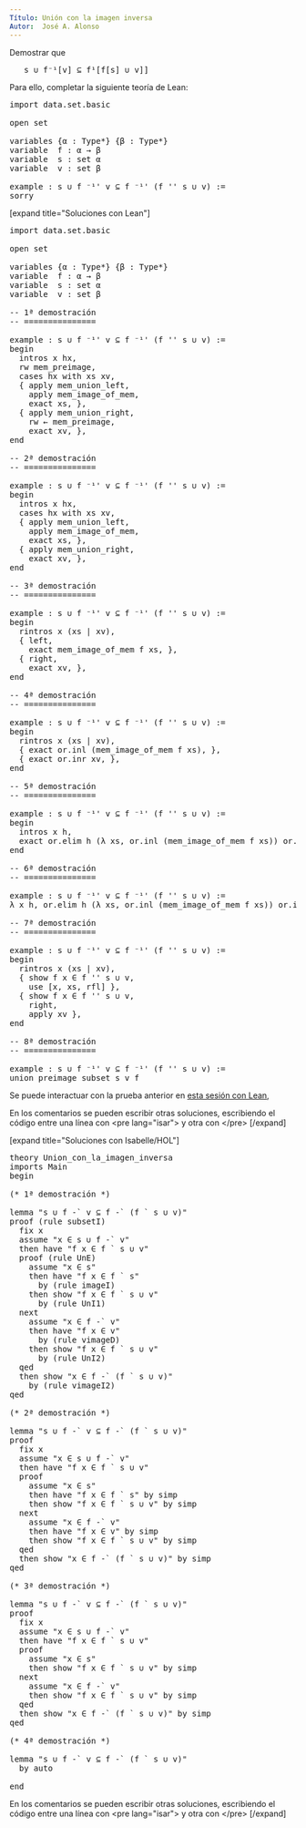 ```yaml
---
Título: Unión con la imagen inversa
Autor:  José A. Alonso
---
```


Demostrar que
<pre lang="text">
   s ∪ f⁻¹[v] ⊆ f¹[f[s] ∪ v]]
</pre>

Para ello, completar la siguiente teoría de Lean:

<pre lang="lean">
import data.set.basic

open set

variables {α : Type*} {β : Type*}
variable  f : α → β
variable  s : set α
variable  v : set β

example : s ∪ f ⁻¹' v ⊆ f ⁻¹' (f '' s ∪ v) :=
sorry
</pre>

[expand title="Soluciones con Lean"]

<pre lang="lean">
import data.set.basic

open set

variables {α : Type*} {β : Type*}
variable  f : α → β
variable  s : set α
variable  v : set β

-- 1ª demostración
-- ===============

example : s ∪ f ⁻¹' v ⊆ f ⁻¹' (f '' s ∪ v) :=
begin
  intros x hx,
  rw mem_preimage,
  cases hx with xs xv,
  { apply mem_union_left,
    apply mem_image_of_mem,
    exact xs, },
  { apply mem_union_right,
    rw ← mem_preimage,
    exact xv, },
end

-- 2ª demostración
-- ===============

example : s ∪ f ⁻¹' v ⊆ f ⁻¹' (f '' s ∪ v) :=
begin
  intros x hx,
  cases hx with xs xv,
  { apply mem_union_left,
    apply mem_image_of_mem,
    exact xs, },
  { apply mem_union_right,
    exact xv, },
end

-- 3ª demostración
-- ===============

example : s ∪ f ⁻¹' v ⊆ f ⁻¹' (f '' s ∪ v) :=
begin
  rintros x (xs | xv),
  { left,
    exact mem_image_of_mem f xs, },
  { right,
    exact xv, },
end

-- 4ª demostración
-- ===============

example : s ∪ f ⁻¹' v ⊆ f ⁻¹' (f '' s ∪ v) :=
begin
  rintros x (xs | xv),
  { exact or.inl (mem_image_of_mem f xs), },
  { exact or.inr xv, },
end

-- 5ª demostración
-- ===============

example : s ∪ f ⁻¹' v ⊆ f ⁻¹' (f '' s ∪ v) :=
begin
  intros x h,
  exact or.elim h (λ xs, or.inl (mem_image_of_mem f xs)) or.inr,
end

-- 6ª demostración
-- ===============

example : s ∪ f ⁻¹' v ⊆ f ⁻¹' (f '' s ∪ v) :=
λ x h, or.elim h (λ xs, or.inl (mem_image_of_mem f xs)) or.inr

-- 7ª demostración
-- ===============

example : s ∪ f ⁻¹' v ⊆ f ⁻¹' (f '' s ∪ v) :=
begin
  rintros x (xs | xv),
  { show f x ∈ f '' s ∪ v,
    use [x, xs, rfl] },
  { show f x ∈ f '' s ∪ v,
    right,
    apply xv },
end

-- 8ª demostración
-- ===============

example : s ∪ f ⁻¹' v ⊆ f ⁻¹' (f '' s ∪ v) :=
union_preimage_subset s v f
</pre>

Se puede interactuar con la prueba anterior en <a href="https://www.cs.us.es/~jalonso/lean-web-editor/#url=https://raw.githubusercontent.com/jaalonso/Calculemus/main/src/Union_con_la_imagen_inversa.lean" rel="noopener noreferrer" target="_blank">esta sesión con Lean</a>,

En los comentarios se pueden escribir otras soluciones, escribiendo el código entre una línea con &#60;pre lang=&quot;isar&quot;&#62; y otra con &#60;/pre&#62;
[/expand]

[expand title="Soluciones con Isabelle/HOL"]

<pre lang="isar">
theory Union_con_la_imagen_inversa
imports Main
begin

(* 1ª demostración *)

lemma "s ∪ f -` v ⊆ f -` (f ` s ∪ v)"
proof (rule subsetI)
  fix x
  assume "x ∈ s ∪ f -` v"
  then have "f x ∈ f ` s ∪ v"
  proof (rule UnE)
    assume "x ∈ s"
    then have "f x ∈ f ` s"
      by (rule imageI)
    then show "f x ∈ f ` s ∪ v"
      by (rule UnI1)
  next
    assume "x ∈ f -` v"
    then have "f x ∈ v"
      by (rule vimageD)
    then show "f x ∈ f ` s ∪ v"
      by (rule UnI2)
  qed
  then show "x ∈ f -` (f ` s ∪ v)"
    by (rule vimageI2)
qed

(* 2ª demostración *)

lemma "s ∪ f -` v ⊆ f -` (f ` s ∪ v)"
proof
  fix x
  assume "x ∈ s ∪ f -` v"
  then have "f x ∈ f ` s ∪ v"
  proof
    assume "x ∈ s"
    then have "f x ∈ f ` s" by simp
    then show "f x ∈ f ` s ∪ v" by simp
  next
    assume "x ∈ f -` v"
    then have "f x ∈ v" by simp
    then show "f x ∈ f ` s ∪ v" by simp
  qed
  then show "x ∈ f -` (f ` s ∪ v)" by simp
qed

(* 3ª demostración *)

lemma "s ∪ f -` v ⊆ f -` (f ` s ∪ v)"
proof
  fix x
  assume "x ∈ s ∪ f -` v"
  then have "f x ∈ f ` s ∪ v"
  proof
    assume "x ∈ s"
    then show "f x ∈ f ` s ∪ v" by simp
  next
    assume "x ∈ f -` v"
    then show "f x ∈ f ` s ∪ v" by simp
  qed
  then show "x ∈ f -` (f ` s ∪ v)" by simp
qed

(* 4ª demostración *)

lemma "s ∪ f -` v ⊆ f -` (f ` s ∪ v)"
  by auto

end
</pre>

En los comentarios se pueden escribir otras soluciones, escribiendo el código entre una línea con &#60;pre lang=&quot;isar&quot;&#62; y otra con &#60;/pre&#62;
[/expand]
